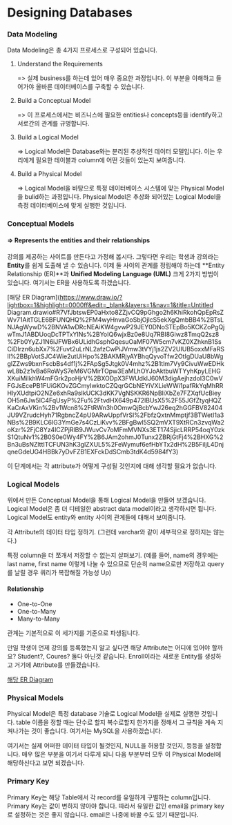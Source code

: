 # Designing Databases

### Data Modeling

Data Modeling은 총 4가지 프로세스로 구성되어 있습니다.

1. Understand the Requirements

   => 실제 business를 하는데 있어 매우 중요한 과정입니다. 이 부분을 이해하고 들어가야 올바른 데이터베이스를 구축할 수 있습니다.

2. Build a Conceptual Model

   => 이 프로세스에서는 비즈니스에 필요한 entities나 concepts등을 identify하고 서로간의 관계를 규명합니다.

3. Build a Logical Model

   => Logical Model은 Database와는 분리된 추상적인 데이터 모델입니다. 이는 우리에게 필요한 테이블과 column에 어떤 것들이 있는지 보여줍니다.

4. Build a Physical Model

   => Logical Model을 바탕으로 특정 데이터베이스 시스템에 맞는 Physical Model을 bulid하는 과정입니다. Physical Model은 추상화 되어있는 Logical Model을 측정 데이터베이스에 맞게 실행한 것입니다.

### Conceptual Models

#### => Represents the entities and their relationships

강의를 제공하는 사이트를 만든다고 가정해 봅시다. 그렇다면 우리는 학생과 강의라는 **Entity**를 쉽게 도출해 낼 수 있습니다. 이제 둘 사이의 관계를 정립해야 하는데 **Entity Relationship (ER)**과 **Unified Modeling Language (UML)** 크게 2가지 방법이 있습니다. 여기서는 ER을 사용하도록 하겠습니다.

[해당 ER Diagram](https://www.draw.io/?lightbox=1&highlight=0000ff&edit=_blank&layers=1&nav=1&title=Untitled Diagram.drawio#R7VfJbtswEP0aHxto8ZZjvCQ9pGhgo2h6KhiRkohQpEpRsZWv71AitTGLE6BFUNQHQ%2FM4wyHnvaGoSbjOjlcS5ekXgQmbBB4%2BTsLNJAgWywD%2BNVA1wDRcNEAiKW4gvwP29JEY0DNoSTEpBo5KCKZoPgQjwTmJ1ABDUoqDcTPTxYINs%2BYoIQ6wjxBz0e8Uq7RBl8Giwz8TmqQ2sz8%2Fb0YyZJ1N6iJFWBx6ULidhGsphGqesuOaMF07W5cm7vKZ0XZhknB1SsCiDIrzn6ubXx7%2Fuvt2uLrNL2afzCwPiJVmw3tVYj1js2ZV2UIUB5oxxMFaRSll%2BBpVotSJC4Wie2utUiHpo%2BAKMRjyAYBhqQyvoTfw2OtIgDUaU8bWgglZZws9bxnFscbBs4df1j%2FApSg5Jtgk0V4mhz%2B1tlm7Vy9CivuWwEDHkwL8b2z1vBa6RoWyS7eM6VGMirTOpw3EaMLhOYJoAktbuWTYyhKpyLEHGXKuiMiIkhW4mFGrk2poHjrV%2BXODpX3FWUdklJ60M3digAejhzdoI3C0wVFGJsEcePB1FUiGKOvZGCmyIwktoCZQqrGCbNEYiVXLieWWi1pafRkYqMhRRHlyXUdtpiO2NZe6xhRa9sIkUCK3dKK7VgNSKKR6NpBliXbZe7FZXqfUcBieyOH5n6Jw5lC4FqUsyP%2Fu%2FtvdHX649p472lBUsX5%2F55JGfZtyqHQZKaCrAxVKin%2Bv1Wcn8%2FtRWn3h0OmwQjBcbYwJ26eq2hGGFBV82404JU9VZrudcHyh71RgbncZ4pU9ARwUppfVrSl%2FbfzQxtnMmptjf3BTWetI1a3NBs%2B9KLC6IG3YmGe7s4CzLiKvv%2BFgBwl5SQ2mVXT9XtRCn3zvqWa2oKzr%2FjC8Yz4lCZPjRlB9JWuvCv7oMFmMVNXs3ET174SjicLRRP54oqY0zkS1QtuNv1%2B0S0e0Wy4FY%2B6JAm2ohmJ0Tunx2ZBRjGtFj4%2BHXG%2Bn3uBsNZlttITCFUN3hK3glZXUL5%2FeWymuf6efHbYTx2dH%2B5FiljL4DnjqneGdeUG4HBBk7yDvFZB1EXFckDdSCmb3tdK4d5984fY3)

이 단계에서는 각 attribute가 어떻게 구성될 것인지에 대해 생각할 필요가 없습니다.

### Logical Models

위에서 만든 Conceptual Model을 통해 Logical Model을 만들어 보겠습니다. Logical Model은 좀 더 디테일한 abstract data model이라고 생각하시면 됩니다. Logical Model도 entity와 entity 사이의 관계들에 대해서 보여줍니다.

각 Attribute의 데이터 타입 정하기. (그런데 varchar와 같이 세부적으로 정하지는 않는다.)

특정 column을 더 쪼개서 저장할 수 없는지 살펴보기. (예를 들어, name의 경우에는 last name, first name 이렇게 나눌 수 있으므로 단순히 name으로만 저장하고 query를 날릴 경우 쿼리가 복잡해질 가능성 Up)

#### Relationship

- One-to-One
- One-to-Many
- Many-to-Many

관계는 기본적으로 이 세가지를 기준으로 파생됩니다.

만일 학생이 언제 강의를 등록했는지 알고 싶다면 해당 Attribute는 어디에 있어야 할까요? Student?, Coures? 둘다 아닌것 같습니다. Enroll이라는 새로운 Entity를 생성하고 거기에 Attribute를 만들겠습니다.

[해당 ER Diagram](https://www.draw.io/?lightbox=1&highlight=0000ff&edit=_blank&layers=1&nav=1#R7VhLU9swEP41mSmHdvxK4hwhCeUAHYZQQo%2FClm0NspWRZWLz67uyJT%2BTNExLaQdyyHi%2F3dVj99v1JiN7HudfOdpEV8zHdGQZfj6yFyPLmroWfEugqADHnlZAyIlfQWYDrMgzVqCh0Iz4OO0YCsaoIJsu6LEkwZ7oYIhztu2aBYx2d92gEA%2BAlYfoEF0TX0QV6lrTBr%2FAJIz0zuZkVmlipI3VTdII%2BWzbguzlyJ5zxkT1FOdzTGXsdFwqv%2FM92vpgHCfiGIc8frh7fL5bWg%2Fr72P3Qsyv7PVnlZ0nRDN14ZXIfLlidWZR6ECkWxJTlIB05kWE%2BpeoYJncOBXIe9TSWcQ4eWaJQBRUJgCg5kLl1TY6FivpCbBEA0LpnFHGy91sw3C9IJA4WLbw8%2FIDOGdZ4mNfbSKt1B6mo2V1dqM8BGePdQIt6Y9TsL%2FW0TNq6BKlQh9dZ0xqfZRG5X5SQJSECTx74I3haGcqjJgLnO%2FNj1lnHaoFsxgLXoCJctA8KbritmGdOVFY1GacNkSK6WG9ckMGeFB8eAE37AE3AsJT8Q3FGOBPEFOShCcjawJ5MWVUKDqkxTEidLfKRwLf4JCkEEyIMdhI5JbE%2BGTAQx16igNRZ1YzJGElQdtkUlC6QR7sell6LZweZyQjZPIIFP6p2kCwjSYFeqiZxJlAoiVDfjVdjuLA%2FiocEkMxwT6SCbPXIoI7IMIy4YzS%2BKNPvEWfcLqNwnTfvFPMBgSR9dur47raN5x4pTKgDIn3UeHuv13hetpqZXCQFuzDYKREuCwRxQ2mSBCWLBvNIOaRiHWF48Q%2FlRMZiMsbyNktu0JJUSrgDvcq3KXwQwpfrLGWF3lbuyi0lBNxr1eH58ptOlZi4yUF7VRdTN7mcAHC5VnGPfzrNyR0rhAfyv5sd%2Fbb6TZ2FawGeRnop%2B6Bd5FA7XHNiOzMumPY3YbhGD0aVfdUTu0JsreO2VvI7i9UBWKwUEnJ%2Bt6%2FwVLzLVn6B3kz%2Fj94M%2B69afrt51jeTMw9b6y%2FxBtnQJs5nDzFrzO7TD9ml72zizPpd5Dhi2%2B2i9HOa735xgNuQM%2Bge37CDCaXWkMSsM48ATnc6SlQmHY072DmcQ7PPNMjU2%2FYL049iM3%2FKlUXaf6cspc%2FAQ%3D%3D)

### Physical Models

Physical Model은 특정 database 기술로 Logical Model을 실제로 실행한 것입니다. table 이름을 정할 때는 단수로 할지 복수로할지 한가지를 정해서 그 규칙을 계속 지켜나가는 것이 좋습니다. 여기서는 MySQL을 사용하겠습니다.

여기서는 실제 어떠한 데이터 타입이 될것인지, NULL을 허용할 것인지, 등등을 설정합니다. 매우 많은 부분을 여기서 다루게 되니 다음 부분부터 모두 이 Physical Model에 해당하신다고 보면 되겠습니다.

### Primary Key

Primary Key는 해당 Table에서 각 record를 유일하게 구별하는 column입니다. Primary Key는 값이 변하지 않아야 합니다. 따라서 유일한 값인 email을 primary key로 설정하는 것은 좋지 않습니다. email은 나중에 바꿀 수도 있기 때문입니다.  



